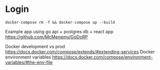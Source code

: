 # Login

`docker-compose rm -f && docker-compose up --build`

Example app using go api + postgres db + react app 
https://github.com/McMenemy/GoDoRP


Docker development vs prod
https://docs.docker.com/compose/extends/#extending-services
Docker environment variables
https://docs.docker.com/compose/environment-variables/#the-env-file